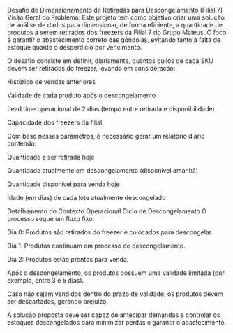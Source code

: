 

Desafio de Dimensionamento de Retiradas para Descongelamento (Filial 7)
Visão Geral do Problema:
Este projeto tem como objetivo criar uma solução de análise de dados para dimensionar, de forma eficiente, a quantidade de produtos a serem retirados dos freezers da Filial 7 do Grupo Mateus. O foco é garantir o abastecimento correto das gôndolas, evitando tanto a falta de estoque quanto o desperdício por vencimento.

O desafio consiste em definir, diariamente, quantos quilos de cada SKU devem ser retirados do freezer, levando em consideração:

Histórico de vendas anteriores

Validade de cada produto após o descongelamento

Lead time operacional de 2 dias (tempo entre retirada e disponibilidade)

Capacidade dos freezers da filial

Com base nesses parâmetros, é necessário gerar um relatório diário contendo:

Quantidade a ser retirada hoje

Quantidade atualmente em descongelamento (disponível amanhã)

Quantidade disponível para venda hoje

Idade (em dias) de cada lote atualmente descongelado

Detalhamento do Contexto Operacional
Ciclo de Descongelamento
O processo segue um fluxo fixo:

Dia 0: Produtos são retirados do freezer e colocados para descongelar.

Dia 1: Produtos continuam em processo de descongelamento.

Dia 2: Produtos estão prontos para venda.

Após o descongelamento, os produtos possuem uma validade limitada (por exemplo, entre 3 e 5 dias).

Caso não sejam vendidos dentro do prazo de validade, os produtos devem ser descartados, gerando prejuízo.

A solução proposta deve ser capaz de antecipar demandas e controlar os estoques descongelados para minimizar perdas e garantir o abastecimento.
